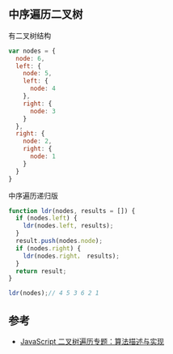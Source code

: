 ## 中序遍历二叉树
有二叉树结构
```js
var nodes = {
  node: 6,
  left: {
    node: 5, 
    left: { 
      node: 4 
    }, 
    right: { 
      node: 3 
    }
  },
  right: { 
    node: 2, 
    right: { 
      node: 1 
    } 
  }
}
```

中序遍历递归版
```js
function ldr(nodes, results = []) {
  if (nodes.left) {
    ldr(nodes.left, results);
  }
  result.push(nodes.node);
  if (nodes.right) {
    ldr(nodes.right， results);
  }
  return result;
}

ldr(nodes);// 4 5 3 6 2 1

```

## 参考
* [JavaScript 二叉树遍历专题：算法描述与实现](https://zhuanlan.zhihu.com/p/27307626)

